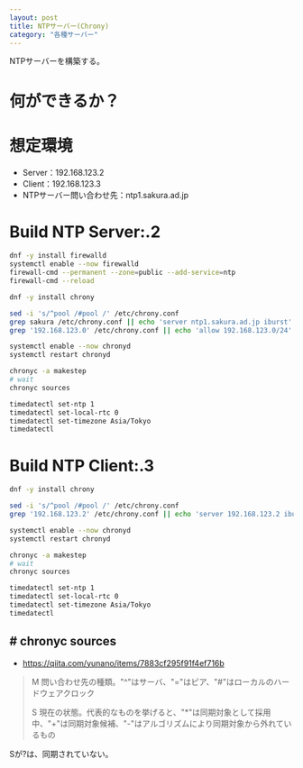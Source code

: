 ```yaml
---
layout: post
title: NTPサーバー(Chrony)
category: "各種サーバー"
---
```


NTPサーバーを構築する。

# 何ができるか？


# 想定環境

- Server：192.168.123.2
- Client：192.168.123.3
- NTPサーバー問い合わせ先：ntp1.sakura.ad.jp

# Build NTP Server:.2

```sh
dnf -y install firewalld
systemctl enable --now firewalld
firewall-cmd --permanent --zone=public --add-service=ntp
firewall-cmd --reload

dnf -y install chrony

sed -i 's/^pool /#pool /' /etc/chrony.conf
grep sakura /etc/chrony.conf || echo 'server ntp1.sakura.ad.jp iburst' >> /etc/chrony.conf
grep '192.168.123.0' /etc/chrony.conf || echo 'allow 192.168.123.0/24' >> /etc/chrony.conf

systemctl enable --now chronyd
systemctl restart chronyd

chronyc -a makestep
# wait
chronyc sources

timedatectl set-ntp 1
timedatectl set-local-rtc 0
timedatectl set-timezone Asia/Tokyo
timedatectl
```

# Build NTP Client:.3


```sh
dnf -y install chrony

sed -i 's/^pool /#pool /' /etc/chrony.conf
grep '192.168.123.2' /etc/chrony.conf || echo 'server 192.168.123.2 iburst' >> /etc/chrony.conf

systemctl enable --now chronyd
systemctl restart chronyd

chronyc -a makestep
# wait
chronyc sources

timedatectl set-ntp 1
timedatectl set-local-rtc 0
timedatectl set-timezone Asia/Tokyo
timedatectl
```

## # chronyc sources

- <https://qiita.com/yunano/items/7883cf295f91f4ef716b>

> M
> 問い合わせ先の種類。"^"はサーバ、"="はピア、"#"はローカルのハードウェアクロック
> 
> S
> 現在の状態。代表的なものを挙げると、"\*"は同期対象として採用中、"+"は同期対象候補、"-"はアルゴリズムにより同期対象から外れているもの

Sが?は、同期されていない。

